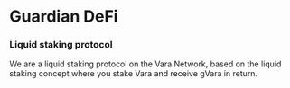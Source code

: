 # Guardian DeFi

### Liquid staking protocol
We are a liquid staking protocol on the Vara Network, based on the liquid staking concept where you stake Vara and 
receive gVara in return.